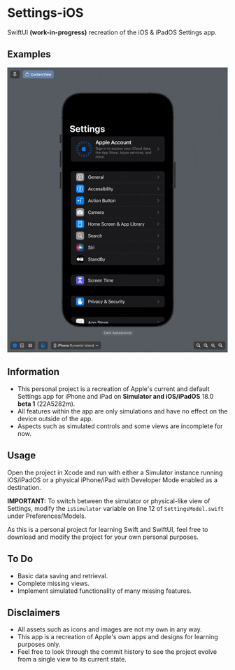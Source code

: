 #  Settings-iOS
SwiftUI **(work-in-progress)** recreation of the iOS & iPadOS Settings app.

## Examples
![A GIF displaying the project's Settings app on different devices including a Dynamic Island iPhone, iPhone with Touch ID, and an 11-inch iPad.](Assets/Settings.gif)

## Information
- This personal project is a recreation of Apple's current and default Settings app for iPhone and iPad on **Simulator and iOS/iPadOS** 18.0 **beta 1** (22A5282m).
- All features within the app are only simulations and have no effect on the device outside of the app.
- Aspects such as simulated controls and some views are incomplete for now.

## Usage
Open the project in Xcode and run with either a Simulator instance running iOS/iPadOS or a physical iPhone/iPad with Developer Mode enabled as a destination.

**IMPORTANT:** To switch between the simulator or physical-like view of Settings, modify the `isSimulator` variable on line 12 of `SettingsModel.swift` under Preferences/Models.

As this is a personal project for learning Swift and SwiftUI, feel free to download and modify the project for your own personal purposes.

## To Do
- Basic data saving and retrieval.
- Complete missing views.
- Implement simulated functionality of many missing features.

## Disclaimers
- All assets such as icons and images are not my own in any way.
- This app is a recreation of Apple's own apps and designs for learning purposes only.
- Feel free to look through the commit history to see the project evolve from a single view to its current state.
